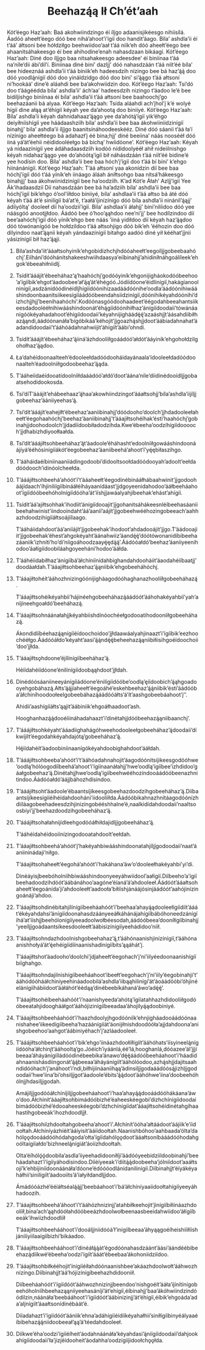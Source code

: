<h1 align='center'>Beehazą́ą Ił Chʼétʼaah</h1>
<h2></h2>
<p>Kótʼéego Hazʼaah: Baá akohwiindzingo éí ílį́go adaanisįikéesgo nihiisílá. Áadóó aheełtʼéego dóó bee niháʼahootʼiʼígíí doo handitʼáago. Bílaʼ ashdlaʼii éí tʼááʼ áłtsoni bée hółdziłgo beehwiidooʼaał tʼáá nííkʼeh dóó aheełtʼéego bee ahaanitsáhakeesgo éí bee ahihodíneʼenah nahasdzaan bikáagí.
Kótʼéego Hazʼaah: Diné doo ílį́įgo baa nitsahakeesgo adeesdeeʼ éí biniinaa tʼáá naʼníleʼdii ábiʼdilʼí. Biniinaa diné biniʼ dazlį́į́ʼ dóó nahasdzáán tʼáá níítʼéé bílaʼ bee hideeznáá ashdlaʼii tʼáá bíniikʼeh hadeesdzih nízingo bee bá hazʼą́ą́ doo dóó yoodlą́nígíí dóó doo yináldzidgo dóó doo biniʼ siʼą́ągo tʼáá ałtsoní niʼhookááʼ dineʼé aláahdi bee baʼakohwiidzin doo.
Kótʼéego Hazʼaah: Tsíʼdó doo tʼáágéédda bílaʼ ashdlaʼiiʼ áchʼaaʼ hadeesdzih nizingo tʼáadoo leʼé bee bidiljishgo biniinaa éí bilaʼ ashdlaʼii tʼáá ałtsoní bee baahoochįʼgo beehazáanii bá alyaa.
Kótʼéego Hazʼaah: Tsída aláahdi achʼįholʼį́ kʼé wolyé hígíí dine ałąą atʼéhígíí kéyah yee daʼahootą doo biniiyé.
Kótʼéego Hazʼaah: Bílaʼ ashdlaʼii kéyah dahnidahaazʼą́ągo yee daʼahótą́ʼígíí yikʼéhgo deiyíłnííshígíí yee háádaashzííh bílaʼ ashdlaʼii bee baa ákohwiiniidzinígíí binahjįʼ bilaʼ ashdlaʼii ílį́įgo baanitsínáhoodeeskééz. Diné dóó sáanii tʼáá łaʼí nízínígo aheełtéego bá adahazłʼį éé bina;hjįʼ diné beeiinaʼ náás noosééł dóó iiná yáʼátʼéehii néididooléełgo bá bichąʼ hwíidóoneʼ.
Kótʼéego Hazʼaah: Kéyah yá nídaazínígíí yee ádáhadaasdzííh kodóó nídidoolyééł ahił nideiilnishgo kéyah nidahazʼą́ągo yee doʼahóótąʼígíí bił náhásdzáán tʼáá níítʼéé bidineʼé yee hodísin doo. Bílaʼ ashdlaʼii bee baa hóchʼįʼígíí doo tʼáá bí bíniʼ kʼehgo hiinánánígíí.
Kótʼéego Hazʼaah: Tʼáá ałtsoní yaa akonídzin díí bee baa hóchįʼígíí dóó tʼáá yíníkʼeh iináago áláah áníłtsohgo baa nitsáʼhákeesgo binahjjįʼ baa ákohwiinidzinígíí bee haʼoodzííh.
Kʼad Kótʼe Áłahʼ Azlį́į́ʼígíí Yee Ákʼihadaasdzíí
Díí nahasdzáán bee bá haʼadziih bílaʼ ashdlaʼii bee baa hóchįʼígíí bikʼehgo óʼoolʼííłdoo biniiyé, bílaʼ ashdlaaʼii tʼáá ałtso bá áté dóó kéyah tʼáá átʼé sinilígíí báʼatʼé, tʼaałáʼíjinízínígo dóó bíla ashdlaʼii ninánílʼą́ąjįʼ ádííyóltąʼ dooleeł díí haʼoodziiʼígíí. Bilaʼ ashdlaaʼii áłahjįʼ biniʼnilíidoo dóó yee náásgóó anootįįłdoo. Áádóó bee óʼhooʼąąhdoo neeʼniʼjįʼ bee hodílzindoo díí beeʼaahóchįʼígíí dóó yíníkʼehgo bee náás ʼiiná yidiłdoo díí kéyah hazʼą́ądoo dóó tówónanígóó be hołdzildoo tʼáá ałtsohjigo dóó bikʼeh ʼééhozin doo dóó dilyindoo naatʼą́ąnii kéyah yándaazínígíí bitahgo aadóó diné yił kééhatʼį́į́nii yásizínígíí bił hazʼą́ąji.</p>
<ol>
  <li>
    <p>Bilaʼashdaʼiitʼááałtsohyiníkʼehgobidizhchįhdóóaheełtʼeegoílį́į́gobeebaahóchįʼ.Eííháníʼdóóhánítshakeeshwiihdaasyaʼeííbinahjį́ʼahidiníłnáhgoálíleekʼehgokʼébeeahiłniidlį́.</p>
  </li>
  <li>
    <p>Tsídítʼááájítʼébeeháhazʼąʼhaahóchįʼgodóóyiníkʼehgonijigháokodóóbeehooʼaʼígííbikʼehgotʼáadoobeeʼałʼą́ąʼátʼéhégóó.Jódíídóoneʼéidlínígíí,hakágíanoolninígíí,asdzánídóódinéídlį́hígíídóónihizaadáádóóniheʼoodlaʼáádóónihiwááshindoonbaanitsiikeesígííáádóóbeendahsiidzinígíí,dóónihikéyahdóónihiʼdizhchį́įhjį́ʼbeenihaahóchiʼ.Kodóónasgóódoohaadeetʼéégodahbeeahantsiikeesdadoolééłnihiwááshindoonátʼéhą́gíídóónihiłhazʼánígíídoodaiiʼtówánáanígóókéyahadahootʼéhígíídoodaiiʼkéyahnijigháádę́ę́ʼazaáshį́į́tʼáásahdiibiłhazą́ąndi,áádóónanáłaʼbígóbikááʼkéhojitʼį́įgoazhą́shį́į́dootʼáábiadahnahatʼáadandidoodaiíʼtʼááhóádahnahwiijitʼáhígíítʼáábiʼohndi.</p>
  </li>
  <li>
    <p>Tsídítʼááájítʼébeeháhazʼą́iináʼázhdoolííłgoáádóóʼałdótʼááyiníkʼehgohołdzilgohołhazʼą́ądoo.</p>
  </li>
  <li>
    <p>Łaʼdahéídoonaalteehʼédooleełdadóódooháidayánaalaʼídooleełdadóódoonaaltehʼéadoolniiłgodoobeehazʼą́ąda.</p>
  </li>
  <li>
    <p>Tʼááheíídaéídooatídoolníiłdaáádóóʼałdóʼdootʼáánaʼníleʼdiidinédooídlį́į́gobaatsehodidookosda.</p>
  </li>
  <li>
    <p>TsiʼdíTʼááájítʼehábeehaazʼą́haaʼakowhiindzingotʼááałtsohjįʼbílaʼashdlaʼiijílį́įgobeehazʼáániiyeehasʼą́.</p>
  </li>
  <li>
    <p>Tsíʼdítʼááájítʼeahejíłtʼébeehazʼaaniibinahjį́ʼdóódoohoʼdoolchʼį́į́hdadooleełaheełtʼéegohaahóchįʼbeehazʼáaniibinahjįʼtʼááajiłtsohéíhakʼéstiʼhaahóchįʼgobinahjį́doohodoolchʼį́į́dadíídoobiładodzihda.Kweʼébeehaʼoodzíhígíídoooochʼį́į́dhabizhdiyoołłaałda.</p>
  </li>
  <li>
    <p>Tsíʼdítʼááájíłtsohbeeháhazʼą́tʼáadooleʼéháhashtʼedoolníiłgowááshindoonáájíyáʼééhósinígííákótʼéegobeehazʼáaniibeeháʼahootʼíʼyę́ębiłaszihgo.</p>
  </li>
  <li>
    <p>Tʼááháidaéíbiniinaaniiádingodoobiʼdidooltsoołdadóódooyahʼadooltʼeełdadóódoochʼidinóolcheełda.</p>
  </li>
  <li>
    <p>Tʼááájíłtsohbeeháʼahóótʼíʼtʼááaheełtʼéegodinébinááłhábaahwinitʼį́įgodooháájídaachʼíhjínilíígííbinááłéíháyaanídáastʼįįdgoyeenidahodooʼááłbeeháahootʼígíídóóbeehóholnígíídóóhaʼátʼííshį́į́awáalyahjíbeehakʼehástʼahígíí.</p>
  </li>
  <li>
    <p>Tsídítʼááʼajiłtsohhakʼihodiitʼánígíídooajitʼį́į́gohanitsáhákeesnléíbeehasáaniibeehahwinistʼiindooindahtʼááʼaanííʼaájítʼį́į́gobeehwééhozingobeeachʼaahhazhdoodzihígííáłtsoájíílaago.</p>
    <p>Tʼááháiidahdootʼááʼanííájítʼį́įgobeehakʼihodootʼahdadooájítʼį́į́go.Tʼáádooajiitʼį́į́gobeehakʼéhestʼahgokéyahtʼáánahwiizʼáandę́ę́ʼdóótówonanidíbibeehazáaniikʼizhnítiʼhoʼdiʼníigoáhoodzaayę́ędą́ą́ʼ.Áádóóałdóʼbeehazʼáaniiyeenihodooʼáałígíídoobiláahgoyeehániʼhodooʼááłda.</p>
  </li>
  <li>
    <p>Tʼááhéiidabiłhazʼánígííbáʼáłchíníínídahbighandahdooháiitʼáaodahéííbaatį́į́ʼdoodáałdah.Tʼááajiłtsohbeehazʼą́ąniibikʼehgobeeháhóchį́.</p>
  </li>
  <li>
    <p>Tʼááajiłtohéítʼááhozhnizingóónijigháagodóóhaghanazhoolííłgobeeháhazą́.</p>
    <p>Tʼááajiłtsohéíkéyahbiiʼhájinéehgobeeháhazą́áádóótʼááhohakéyahbííʼyahʼaníjíneehgoałdóʼbeeháhazą́.</p>
  </li>
  <li>
    <p>Tʼááajiłtsohnáánałahjį́kéyahbiishdínóochéełgodooatihodooníiłgobeeháhazą́.</p>
    <p>Ákondidííbéehazą́ąnígííéídoochoidooʼį́į́łdaawáalyahjinaaztʼiʼígííbikʼeezhoochééłgo.Áádóóáłdoʼkéyahtʼaasiʼą́ą́ndę́ę́beheehazą́ąniibiłiisihgoéídoochoiiʼdooʼį́į́łda.</p>
  </li>
  <li>
    <p>Tʼááajiłtsǫhdooneʼéjílínígííbeeháhazʼą́.</p>
    <p>Héíídahéíídóoneʼénilínígíídoobąąhdootʼį́į́łdah.</p>
  </li>
  <li>
    <p>Dinédóósáaniineeyánígííádóoneʼénilígíídóóbeʼoodląʼęíídoobichʼą́ąhgoadooyehgobáhazą́.Ałtsʼą́ą́jíaheełtʼéegoáhéʼeskehbeehazʼą́ą́niibikʼéstiʼáádóóbaʼáłchiníhoodoołeelgobeebáhazą́áádóóáłtsʼáʼítʼaashgobeebáahootʼįʼʼ.</p>
    <p>Ahidiiʼaashígííáłtsʼąąjitʼáábiniikʼehgoáłhaadootʼash.</p>
    <p>Hooghanhazą́ą́dooéíiináhadahaaztʼiʼdinétahjį́dóóbeehazą́ąniibaanchįʼ.</p>
  </li>
  <li>
    <p>Tʼááájíłtsohkéyahtʼááadiighahágóhweehodooleełgobeeháhazʼą́doodaiiʼdíkwíjíltʼéegodahkéyahdajótąʼgobeeháhazʼą́.</p>
    <p>Hę́íídahéítʼáadoobiniinaanígókéyahdoobighahdootʼááłdah.</p>
  </li>
  <li>
    <p>Tʼááájíłtsohbeebaʼahóótʼiʼtʼááhóadahnahojitʼáagodóónitsijikeesgodóóhweʼoodląʼhólóogodííbeeháʼahootʼiʼígíínaanáłahjį́ʼhweʼoodląʼígííbeeʼizhdidooʼgáałgobeehazʼą́.Dinétahjį́hweʼoodląʼígííbeehwééhozíndooáádóóbeenazhnitindoo.Áádóóałdóʼáájį́báhozhdísindoo.</p>
  </li>
  <li>
    <p>Tʼááájíłtsohtʼáadooleʼébaantsíjíkeesgobeehazdoodzihgobeeháhazʼą́.Dííbaantsíjíkeesígííéíhéídahdoohániʼiidoolííłda.Áádóóbikahnazhnitáagodóónízhdiiláagobeehadeesdzihjinizingobééshhalneʼé,naalkidídahdoodaiiʼnaaltsoosbiyiʼjį́ʼbeehazdoodzihgobeeháhazʼą́.</p>
  </li>
  <li>
    <p>Tʼááájíłtsohałahnijídleehgodóóáłhiłdajidlį́į́gobeeháhazʼą́.</p>
    <p>Tʼááhéídahéídooíínízingodooatahdooltʼeełdah.</p>
  </li>
  <li>
    <p>Tʼááajiłtsohbeeháʼahóótʼį́ʼhakéyahbiwááshindoonatahjílį́į́godoodaiiʼnaatʼáaniininádajiʼniłgo.</p>
    <p>Tʼááajiłtsohaheełtʼéegoháʼahóótʼiʼhakáhanaʼáwʼoʼdooleełhakéyahbiʼyiʼdi.</p>
    <p>Dinéáyisį́beebóholnííhbiwááshindoonyeeyáhwiidoolʼaałígíí.Dííbeehoʼaʼígííbeehadoodzihdóótʼáábánáhooʼaagóneʼéíanáʼáʼahdooleeł.Áádóótʼááałtsohaheełtʼéegoánídaʼjiʼahdooleełtʼaadoołaʼbiłííshjánáájósinį́áádóótʼaahójinízingoánájiʼahdoo.</p>
  </li>
  <li>
    <p>Tʼááajiłtsohdinébitahjílínígííbeeháahóótʼíʼbeehaaʼahayą́ądooleełígíídíítʼááátʼékéyahdahsiʼánígíídoonahasdzáányeeáłkáhánájahígííbábóhoneedzánígííháʼatʼííshį́į́beehólonígííyeeadoolwołbéesodah,áádóóbeeaʼdooníłígííbinahjį́ʼyeeílį́į́goádaantsíkeesdooleełtʼáábisizínígííyeehádidooʼnííł.</p>
  </li>
  <li>
    <p>Tʼááajiłtsohndazhdoolnishgobeehahazʼą́,tʼááhónaanishjinízínígíí,tʼááhónaanishhołyáʼátʼę́ehéígíídíínaanishadinígííbitsʼąąáhátʼį́.</p>
    <p>Tʼááajiłtshotʼáadoohoʼdoolchiʼį́dį́aheełtʼéegohachʼįʼníʼiilyéedoonaanishígííbííghahgo.</p>
    <p>Tʼááajiłtsohndajilnishígííbeeháahootʼibeełtʼeegohachʼįʼniʼiilyʼéegobinahjiʼtʼááhódóóhááłchiniyeehináadoobiláʼashdlaʼiibąąhilinígíʼátʼáoáádóóbiʼóhjinéelánígííhábiidootʼááłáhótʼéédąąʼdinébeebíkáhanáʼáwoʼadę́ę́ʼ.</p>
    <p>Tʼááajiłtsohéíbeeháahóótʼiʼnaanishyeedaʼahótąʼígííatahhazhdidooliiłgodóóbeeatahjidooghááłgotʼááhójizinígííbeeadaaʼáhojilyą́ądoobiniyé.</p>
  </li>
  <li>
    <p>Tʼááajiłtsohbeeháahóótʼiʼhaazhdoolyįhgodóónííkʼehnjigháadooáádóónaanishaheeʼiikeedígííbeehaʼhazáánígííátʼáonijiłnishdoodóółaʼajį́dahdoonaʼanishgobeehooʼaahgotʼáábiniyéhachʼį́ʼazláadooleeł.</p>
  </li>
  <li>
    <p>Tʼááájiłtsohbeeháahóotʼiʼbikʼehgoʼiináazhdoołííłígíítʼááhóhatsʼíísyineelą́nígíídóóhaʼáłchinį́tʼááhooltąʼgo.Jóéíchʼiyáánlá,ééʼlá,hooghanlá,dóóazeeʼálʼį́į́jíbeeaaʼáháyánígííládóódinébeebíkaʼánawoʼdę́ę́áádóóbeeháahootʼiʼháadidahnaanishásdiingonátʼą́ą́beeaaʼáháyánígíítʼááhólóodoo,azhą́shį́į́dajitsaahndidóóhachʼįʼanáhootʼiʼndi,biłhijiináaniihąąʼádinsilį́į́godaáádóósą́jizhlįįgodoodaiiʼhweʼiinaʼbiʼohsilį́į́gotʼáadooleʼébitsʼą́ą́dootʼááhóhweʼiinaʼdoobeehóhólnįįhdasilįįgodah.</p>
    <p>Amájilį́į́godóóáłchíníjilį́į́gobeeháahootʼiʼhaaʼahayą́ą́dooáádóóhákáanaʼáwoʼdoo.Áłchínítʼááajiłtsohbimádóóbizhéʼéaheeskéegobiʼdizhchínígíídoodaibimádóóbizhéʼédooaheeskéegobiʼdzhchínígíídatʼááajiłtsohéídinétahgíhaahastihgobeeákʼihozhdoodlį́į́ł.</p>
  </li>
  <li>
    <p>Tʼááajiłtsohíízhdoołtahgobeehaʼahootʼiʼ.Ałchínítʼóóhaʼałtáádootʼáájiikʼeʼíidoołtah.Ałchíníyázhíéítʼááíyisítʼááíídoołtah.Naanishbóhooʼaahbaadaʼóltaʼdahólǫǫdooáádóóhódahgodaʼołtaʼígíídahólǫǫdootʼááałtsoníbááádóóhodahgoóltaígííałdoʼbizhneelą́nígiátʼáoiizhdoołtah.</p>
    <p>Oltaʼéíhólǫ́ǫ́doobilaʼasdlaʼiiyeehadidooníłíjiʼáádóóyeebidziildoobinahjíʼbeeháadahaztʼíʼígííyáhodisindoo.Dííéíyeeakʼiʼdiitą́ą́doobeehaʼjólníídootʼaaáłtsojíʼkʼehbijiníídoonáánáłaʼdóoneʼédóóóodlánídanilinígíí.Dííbinahjį́tʼéíyákéyaháłhiiʼsinilígíítʼáadooiitsʼáʼíałyiłdandlį́į́doo.</p>
    <p>Ámádóóázhéʼééíáłtséalą́ą́jį́ʼbeebáahootʼiʼbáʼáłchíníyaaiidoołtahígííyeeyáhhadoozih.</p>
  </li>
  <li>
    <p>Tʼááajiłtsohbeeháʼáhootʼiʼtʼááhózhnizinjį́ʼatahbiłkeehojitʼį́inígííbiłiináazhdoolííł,binaʼachʼąąhdóółahdóóbeeázhdoolwołbeenaasbeeidahwiidooʼáłígííbeeákʼihwiizhdoodlííł</p>
    <p>Tʼááajiłtsohbeehááhootʼiʼdooálį́į́niidóóáʼłʼinígííbeeaaʼáhyąągoéíheishííiłííshjáníííyiilaaígííbizhiʼbikáadoo.</p>
  </li>
  <li>
    <p>Tʼááajiłtsohbeehááhootʼiʼdinéáłą́ą́átʼégodóónahasdzáántʼáásiʼáándéébibeehazą́dííkwéʼébeehaʼoodzíʼígíítʼááátʼébeebaaʼákohoniidzíídoo.</p>
  </li>
  <li>
    <p>Tʼááajiłtsohbiłkééhojitʼínígííéíłahdóónaanishbeeʼakáazhdoolwołtʼááhwozhnízíngo.Dííbinahjį́tʼááʼhójizínígíbeehazhdidooniił.</p>
    <p>Dííbeeháahóótʼiʼígíídóótʼááhwozhnizinjį́beendooʼnishgoéítʼááłaʼíjínítínígobeehóholnííhbeehaząąniiyeehasáníjíʼátʼehígíí,éíbinahjįʼbaaʼákóhwiindzindóódilzin,náánáłaʼbeebááhootʼiʼígíídóótʼáábinizinjįʼátʼéhígíí,éíbikʼehgoádaʼadaʼalį́nígíítʼáaałtsonídinébáátʼé.</p>
    <p>Dííadahaztʼiʼígíídóótʼáániikʼehnaʼadáhígííéídííkéyahałhiiʼsiníłígííbinyéályaaéíbibehazą́ą́niidoobeeałʼąąʼáʼtéedahdooleeł.</p>
  </li>
  <li>
    <p>Dííkweʼéhaʼoodziʼígííéíheitʼáodahnáánáłaʼkéyahdasiʼą́níígíídoodaííʼdahjookahígíídoodaiiʼłaʼjizį́éídooheitʼáodahhaʼoodzígííjidoołchǫǫłda.</p>
  </li>
</ol>